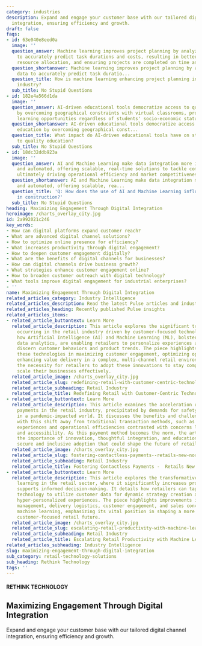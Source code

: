 ```yaml
---
category: industries
description: Expand and engage your customer base with our tailored digital channel
  integration, ensuring efficiency and growth.
draft: false
faqs:
- id: 63e040e8eed0a
  image: ''
  question_answer: Machine learning improves project planning by analyzing past data
    to accurately predict task durations and costs, resulting in better forecasting,
    resource allocation, and ensuring projects are completed on time and within budget.
  question_shortanswer: Machine learning improves project planning by analyzing past
    data to accurately predict task duratio...
  question_title: How is machine learning enhancing project planning in the construction
    industry?
  sub_title: No Stupid Questions
- id: 182e4a566d1da
  image: ''
  question_answer: AI-driven educational tools democratize access to quality education
    by overcoming geographical constraints with virtual classrooms, providing equal
    learning opportunities regardless of students' socio-economic status.
  question_shortanswer: AI-driven educational tools democratize access to quality
    education by overcoming geographical const...
  question_title: What impact do AI-driven educational tools have on students' accessibility
    to quality education?
  sub_title: No Stupid Questions
- id: 18dc32ddb923a
  image: ''
  question_answer: AI and Machine Learning make data integration more intelligent
    and automated, offering scalable, real-time solutions to tackle complex challenges,
    ultimately driving operational efficiency and market competitiveness.
  question_shortanswer: AI and Machine Learning make data integration more intelligent
    and automated, offering scalable, rea...
  question_title: 'Q: How does the use of AI and Machine Learning influence data integration
    in construction?'
  sub_title: No Stupid Questions
heading: Maximizing Engagement Through Digital Integration
heroimage: /charts_overlay_city.jpg
id: 2a992021c246
key_words:
- How can digital platforms expand customer reach?
- What are advanced digital channel solutions?
- How to optimize online presence for efficiency?
- What increases productivity through digital engagement?
- How to deepen customer engagement digitally?
- What are the benefits of digital channels for businesses?
- How can digital channels drive business growth?
- What strategies enhance customer engagement online?
- How to broaden customer outreach with digital technology?
- What tools improve digital engagement for industrial enterprises?
- ''
name: Maximizing Engagement Through Digital Integration
related_articles_category: Industry Intelligence
related_articles_description: Read the latest Pulse articles and industry insights.
related_articles_heading: Recently published Pulse insights
related_articles_items:
- related_article_buttontext: Learn More
  related_article_description: This article explores the significant transformation
    occurring in the retail industry driven by customer-focused technologies. It discusses
    how Artificial Intelligence (AI) and Machine Learning (ML), bolstered by advanced
    data analytics, are enabling retailers to personalize experiences and accurately
    discern customer behaviors and product trends. The piece highlights the role of
    these technologies in maximizing customer engagement, optimizing operations, and
    enhancing value delivery in a complex, multi-channel retail environment. It underscores
    the necessity for retailers to adopt these innovations to stay competitive and
    scale their businesses effectively.
  related_article_image: /charts_overlay_city.jpg
  related_article_slug: redefining-retail-with-customer-centric-technology
  related_article_subheading: Retail Industry
  related_article_title: Redefining Retail with Customer-Centric Technology
- related_article_buttontext: Learn More
  related_article_description: This article examines the acceleration of contactless
    payments in the retail industry, precipitated by demands for safety and convenience
    in a pandemic-impacted world. It discusses the benefits and challenges associated
    with this shift away from traditional transaction methods, such as enhanced customer
    experiences and operational efficiencies contrasted with concerns like data security
    and accessibility. As this payment method becomes the norm, the article highlights
    the importance of innovation, thoughtful integration, and education to ensure
    secure and inclusive adoption that could shape the future of retail transactions.
  related_article_image: /charts_overlay_city.jpg
  related_article_slug: fostering-contactless-payments--retails-new-norm
  related_article_subheading: Retail Industry
  related_article_title: Fostering Contactless Payments -  Retails New Norm
- related_article_buttontext: Learn More
  related_article_description: This article explores the transformative role of machine
    learning in the retail sector, where it significantly increases productivity and
    supports informed decision-making. It details how retailers can tap into this
    technology to utilize customer data for dynamic strategy creation and provide
    hyper-personalized experiences. The piece highlights improvements in inventory
    management, delivery logistics, customer engagement, and sales conversions through
    machine learning, emphasizing its vital position in shaping a more efficient and
    customer-focused retail future.
  related_article_image: /charts_overlay_city.jpg
  related_article_slug: escalating-retail-productivity-with-machine-learning
  related_article_subheading: Retail Industry
  related_article_title: Escalating Retail Productivity with Machine Learning
related_articles_subheading: Industry Intelligence
slug: maximizing-engagement-through-digital-integration
sub_category: retail-technology-solutions
sub_heading: Rethink Technology
tags: ''
---
```


#### RETHINK TECHNOLOGY
## Maximizing Engagement Through Digital Integration
Expand and engage your customer base with our tailored digital channel integration, ensuring efficiency and growth.